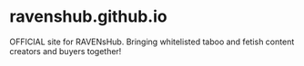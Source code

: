 # ravenshub.github.io
OFFICIAL site for RAVENsHub. Bringing whitelisted taboo and fetish content creators and buyers together!
